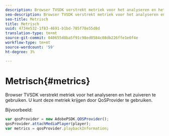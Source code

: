 ```yaml
---
description: Browser TVSDK verstrekt metriek voor het analyseren en het zuiveren te gebruiken. U kunt deze metriek krijgen door QoSProvider te gebruiken.
seo-description: Browser TVSDK verstrekt metriek voor het analyseren en het zuiveren te gebruiken. U kunt deze metriek krijgen door QoSProvider te gebruiken.
seo-title: Metrisch
title: Metrisch
uuid: 4734e532-1f83-4691-b1bd-785f78e55d8d
translation-type: tm+mt
source-git-commit: 040655d8ba5f91c98ed0584c08db226ffe1e0f4e
workflow-type: tm+mt
source-wordcount: '59'
ht-degree: 3%

---
```



# Metrisch{#metrics}

Browser TVSDK verstrekt metriek voor het analyseren en het zuiveren te gebruiken. U kunt deze metriek krijgen door QoSProvider te gebruiken.

Bijvoorbeeld:

```js
var qosProvider = new AdobePSDK.QOSProvider(); 
qosProvider.attachMediaPlayer(player); 
var metrics = qosProvider.playbackInformation;
```

